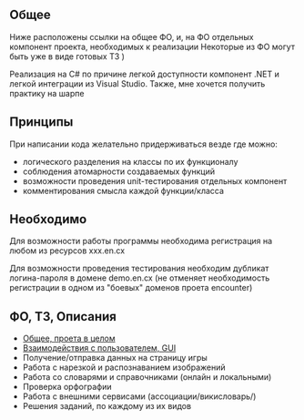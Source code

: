 ## Общее
Ниже расположены ссылки на общее ФО, и, на ФО отдельных компонент проекта, необходимых к реализации
Некоторые из ФО могут быть уже в виде готовых ТЗ )

Реализация на C# по причине легкой доступности компонент .NET и легкой интеграции из Visual Studio. Также, мне хочется получить практику на шарпе

## Принципы
При написании кода желательно придерживаться везде где можно:
- логического разделения на классы по их функционалу
- соблюдения атомарности создаваемых функций
- возможности проведения unit-тестирования отдельных компонент
- комментирования смысла каждой функции/класса

## Необходимо
Для возможности работы программы необходима регистрация на любом из ресурсов ххх.en.cx

Для возможности проведения тестирования необходим дубликат логина-пароля в домене demo.en.cx (не отменяет необходимость регистрации в одном из "боевых" доменов проета encounter)

## ФО, ТЗ, Описания
- [Общее, проета в целом](https://github.com/lnl122/Solver2/blob/master/docs/common.md)
- [Взаимодействия с пользователем, GUI](https://github.com/lnl122/Solver2/blob/master/docs/gui.md)
- Получение/отправка данных на страницу игры
- Работа c нарезкой и распознаванием изображений
- Работа со словарями и справочниками (онлайн и локальными)
- Проверка орфографии
- Работа с внешними сервисами (ассоциации/викисловарь/)
- Решения заданий, по каждому из их видов
